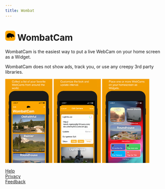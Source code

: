 ```yaml
---
title: Wombat
---
```

# <img src="WombatCamIcon256.png" height="32px"> WombatCam

WombatCam is the easiest way to put a live WebCam on your home screen as a Widget.

WombatCam does not show ads, track you, or use any creepy 3rd party libraries.

<img src="screenshot_1.png" width="30%">  <img src="screenshot_2.png" width="30%">  <img src="screenshot_3.png" width="30%">

[Help](Help)  
[Privacy](Privacy)  
[Feedback](https://twitter.com/messages/compose?recipient_id=14872094&text=WombatCam%20feedback)  

